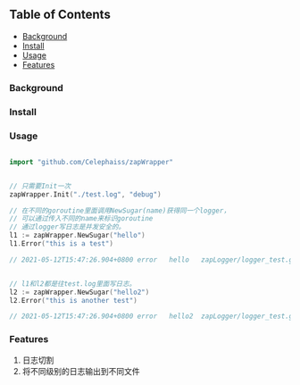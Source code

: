 ## Table of Contents
- [Background](#background)
- [Install](#install)
- [Usage](#usage)
- [Features](#features)


### Background

### Install




### Usage

```go

import "github.com/Celephaiss/zapWrapper"


// 只需要Init一次
zapWrapper.Init("./test.log", "debug")

// 在不同的goroutine里面调用NewSugar(name)获得同一个logger，
// 可以通过传入不同的name来标识goroutine
// 通过logger写日志是并发安全的。
l1 := zapWrapper.NewSugar("hello")
l1.Error("this is a test")

// 2021-05-12T15:47:26.904+0800	error	hello	zapLogger/logger_test.go:23	this is a test


// l1和l2都是往test.log里面写日志。
l2 := zapWrapper.NewSugar("hello2")
l2.Error("this is another test")

// 2021-05-12T15:47:26.904+0800	error	hello2	zapLogger/logger_test.go:23	this is another test


```


### Features

1. 日志切割
2. 将不同级别的日志输出到不同文件

